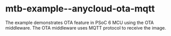 # mtb-example--anycloud-ota-mqtt
The example demonstrates OTA feature in PSoC 6 MCU using the OTA middleware. The OTA middleware uses MQTT protocol to receive the image. 
